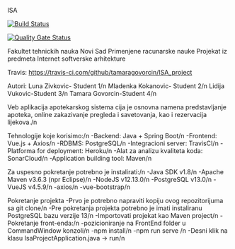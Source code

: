 ISA

[![Build Status](https://travis-ci.com/tamaragovorcin/ISA_project.svg?branch=develop)](https://travis-ci.com/tamaragovorcin/ISA_project)

[![Quality Gate Status](https://sonarcloud.io/api/project_badges/measure?project=tamaragovorcin_ISA_project&metric=alert_status)](https://sonarcloud.io/dashboard?id=tamaragovorcin_ISA_project)


Fakultet tehnickih nauka Novi Sad
Primenjene racunarske nauke
Projekat iz predmeta Internet softverske arhitekture

Travis: https://travis-ci.com/github/tamaragovorcin/ISA_project

Autori:
  Luna Zivkovic- Student 1/n
  Mladenka Kokanovic- Student 2/n
  Lidija Vukovic-Student 3/n
  Tamara Govorcin-Student 4/n

Veb aplikacija apotekarskog sistema cija je osnovna namena predstavljanje apoteka, online zakazivanje pregleda i savetovanja, kao i rezervacija lijekova./n

Tehnologije koje korisimo:/n
  -Backend: Java + Spring Boot/n
  -Frontend: Vue.js + Axios/n
  -RDBMS: PostgreSQL/n
  -Integracioni server: TravisCI/n
  -Platforma for deployment: Heroku/n
  -Alat za analizu kvaliteta koda: SonarCloud/n
  -Application building tool: Maven/n


Za uspesno pokretanje potrebno je instalirati:/n
  -Java SDK v1.8/n
  -Apache Maven v3.6.3 (npr Eclipse)/n
  -NodeJS v12.13.0/n
  -PostgreSQL v13.0/n
  -VueJS v4.5.9/n
  -axios/n
  -vue-bootstrap/n

Pokretanje projekta
  -Prvo je potrebno napraviti kopiju ovog repozitorijuma sa git clone/n
  -Pre pokretanja projekta potrebno je imati instaliranu PostgreSQL bazu verzije 13/n
  -Importovati projekat kao Maven project/n
  -Pokretanje front-enda:/n
    -pozicioniranje na FrontEnd folder u CommandWindow konzoli/n
    -npm install/n
    -npm run serve  /n
  -Desni klik na klasu IsaProjectApplication.java -> run/n
